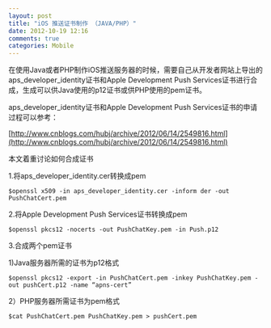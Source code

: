 ```yaml
---
layout: post
title: "iOS 推送证书制作 （JAVA/PHP）"
date: 2012-10-19 12:16
comments: true
categories: Mobile
---
```


在使用Java或者PHP制作iOS推送服务器的时候，需要自己从开发者网站上导出的aps_developer_identity证书和Apple Development Push Services证书进行合成，生成可以供Java使用的p12证书或供PHP使用的pem证书。

aps_developer_identity证书和Apple Development Push Services证书的申请过程可以参考：

[http://www.cnblogs.com/hubj/archive/2012/06/14/2549816.html](http://www.cnblogs.com/hubj/archive/2012/06/14/2549816.html)

本文着重讨论如何合成证书

1.将aps_developer_identity.cer转换成pem
```
$openssl x509 -in aps_developer_identity.cer -inform der -out PushChatCert.pem
```
2.将Apple Development Push Services证书转换成pem
```
$openssl pkcs12 -nocerts -out PushChatKey.pem -in Push.p12
```
3.合成两个pem证书

1)Java服务器所需的证书为p12格式
```
$openssl pkcs12 -export -in PushChatCert.pem -inkey PushChatKey.pem -out pushCert.p12 -name “apns-cert”
```
2）PHP服务器所需证书为pem格式
```
$cat PushChatCert.pem PushChatKey.pem > pushCert.pem
```